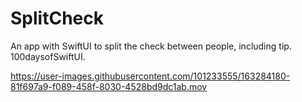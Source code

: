 # SplitCheck
An app with SwiftUI to split the check between people, including tip. 100daysofSwiftUI.




https://user-images.githubusercontent.com/101233555/163284180-81f697a9-f089-458f-8030-4528bd9dc1ab.mov

